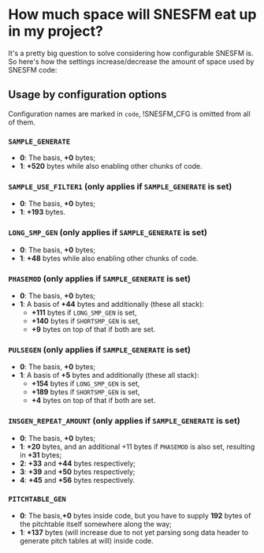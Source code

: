 # How much space will SNESFM eat up in my project?

It's a pretty big question to solve considering how configurable SNESFM is. So here's how the settings increase/decrease the amount of space used by SNESFM code:

## Usage by configuration options

Configuration names are marked in `code`, !SNESFM_CFG is omitted from all of them.

### `SAMPLE_GENERATE`

- **0**: The basis, **+0** bytes;
- **1**: **+520** bytes while also enabling other chunks of code.

### `SAMPLE_USE_FILTER1` (only applies if `SAMPLE_GENERATE` is set)

- **0**: The basis, **+0** bytes;
- **1**: **+193** bytes.

### `LONG_SMP_GEN` (only applies if `SAMPLE_GENERATE` is set)

- **0**: The basis, **+0** bytes;
- **1**: **+48** bytes while also enabling other chunks of code.

### `PHASEMOD` (only applies if `SAMPLE_GENERATE` is set)

- **0**: The basis, **+0** bytes;
- **1**: A basis of **+44** bytes and additionally (these all stack):
  - **+111** bytes if `LONG_SMP_GEN` is set,
  - **+140** bytes if `SHORTSMP_GEN` is set,
  - **+9** bytes on top of that if both are set.

### `PULSEGEN` (only applies if `SAMPLE_GENERATE` is set)

- **0**: The basis, **+0** bytes;
- **1**: A basis of **+5** bytes and additionally (these all stack):
  - **+154** bytes if `LONG_SMP_GEN` is set,
  - **+189** bytes if `SHORTSMP_GEN` is set,
  - **+4** bytes on top of that if both are set.

### `INSGEN_REPEAT_AMOUNT` (only applies if `SAMPLE_GENERATE` is set)

- **0**: The basis, **+0** bytes;
- **1**: **+20** bytes, and an additional +11 bytes if `PHASEMOD` is also set, resulting in **+31** bytes;
- **2**: **+33** and **+44** bytes respectively;
- **3**: **+39** and **+50** bytes respectively;
- **4**: **+45** and **+56** bytes respectively.

### `PITCHTABLE_GEN`

- **0**: The basis,**+0** bytes inside code, but you have to supply **192** bytes of the pitchtable itself somewhere along the way;
- **1**: **+137** bytes (will increase due to not yet parsing song data header to generate pitch tables at will) inside code.
